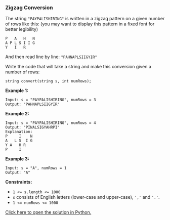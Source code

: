 ### Zigzag Conversion

The string `"PAYPALISHIRING"` is written in a zigzag pattern on a given number of rows like this: (you may want to display this pattern in a fixed font for better legibility)
```
P   A   H   N
A P L S I I G
Y   I   R
```

And then read line by line: `"PAHNAPLSIIGYIR"`

Write the code that will take a string and make this conversion given a number of rows:
```
string convert(string s, int numRows);
```

**Example 1:**
```
Input: s = "PAYPALISHIRING", numRows = 3
Output: "PAHNAPLSIIGYIR"
```

**Example 2:**
```
Input: s = "PAYPALISHIRING", numRows = 4
Output: "PINALSIGYAHRPI"
Explanation:
P     I    N
A   L S  I G
Y A   H R
P     I
```

**Example 3:**
```
Input: s = "A", numRows = 1
Output: "A"
```

**Constraints:**

 - `1 <= s.length <= 1000`
 - `s` consists of English letters (lower-case and upper-case), `','` and `'.'`.
 - `1 <= numRows <= 1000`

 [Click here to open the solution in Python.](/Zigzag%20Conversion/Solution.py)